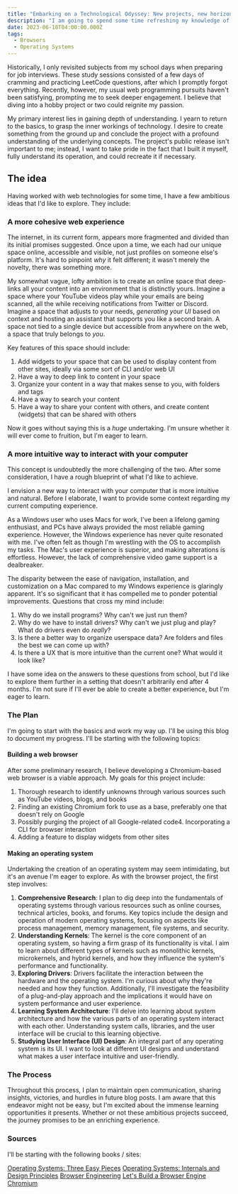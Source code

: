 ```yaml
---
title: "Embarking on a Technological Odyssey: New projects, new horizons"
description: "I am going to spend some time refreshing my knowledge of computer science (been awhile since school), as I'd like to do start doing some longer term hobby projects outside of my unannounced saas product."
date: 2023-06-18T04:00:00.000Z
tags:
  - Browsers
  - Operating Systems
---
```


Historically, I only revisited subjects from my school days when preparing for job interviews. These study sessions consisted of a few days of cramming and practicing LeetCode questions, after which I promptly forgot everything. Recently, however, my usual web programming pursuits haven't been satisfying, prompting me to seek deeper engagement. I believe that diving into a hobby project or two could reignite my passion.

My primary interest lies in gaining depth of understanding. I yearn to return to the basics, to grasp the inner workings of technology. I desire to create something from the ground up and conclude the project with a profound understanding of the underlying concepts. The project's public release isn't important to me; instead, I want to take pride in the fact that I built it myself, fully understand its operation, and could recreate it if necessary.

## The idea

Having worked with web technologies for some time, I have a few ambitious ideas that I'd like to explore. They include:

### A more cohesive web experience

The internet, in its current form, appears more fragmented and divided than its initial promises suggested. Once upon a time, we each had our unique space online, accessible and visible, not just profiles on someone else's platform. It's hard to pinpoint _why_ it felt different; it wasn't merely the novelty, there was something more.

My somewhat vague, lofty ambition is to create an online space that deep-links all your content into an environment that is distinctly yours. Imagine a space where your YouTube videos play while your emails are being scanned, all the while receiving notifications from Twitter or Discord. Imagine a space that adjusts to your needs, _generating your UI_ based on context and hosting an assistant that supports you like a second brain. A space not tied to a single device but accessible from anywhere on the web, a space that truly belongs to _you_.

Key features of this space should include:

1. Add widgets to your space that can be used to display content from other sites, ideally via some sort of CLI and/or web UI
2. Have a way to deep link to content in your space
3. Organize your content in a way that makes sense to you, with folders and tags
4. Have a way to search your content
5. Have a way to share your content with others, and create content (widgets) that can be shared with others

Now it goes without saying this is a _huge_ undertaking. I'm unsure whether it will ever come to fruition, but I'm eager to learn.

### A more intuitive way to interact with your computer

This concept is undoubtedly the more challenging of the two. After some consideration, I have a rough blueprint of what I'd like to achieve.

I envision a new way to interact with your computer that is more intuitive and natural. Before I elaborate, I want to provide some context regarding my current computing experience.

As a Windows user who uses Macs for work, I've been a lifelong gaming enthusiast, and PCs have always provided the most reliable gaming experience. However, the Windows experience has never quite resonated with me. I've often felt as though I'm wrestling with the OS to accomplish my tasks. The Mac's user experience is superior, and making alterations is effortless. However, the lack of comprehensive video game support is a dealbreaker.

The disparity between the ease of navigation, installation, and customization on a Mac compared to my Windows experience is glaringly apparent. It's so significant that it has compelled me to ponder potential improvements. Questions that cross my mind include:

1. Why do we install programs? Why can't we just run them?
2. Why do we have to install drivers? Why can't we just plug and play? What do drivers even do _really_?
3. Is there a better way to organize userspace data? Are folders and files the best we can come up with?
4. Is there a UX that is more intuitive than the current one? What would it look like?

I have some idea on the answers to these questions from school, but I'd like to explore them further in a setting that doesn't arbitrarily end after 4 months. I'm not sure if I'll ever be able to create a better experience, but I'm eager to learn.

### The Plan

I'm going to start with the basics and work my way up. I'll be using this blog to document my progress. I'll be starting with the following topics:

#### Building a web browser

After some preliminary research, I believe developing a Chromium-based web browser is a viable approach. My goals for this project include:

1. Thorough research to identify unknowns through various sources such as YouTube videos, blogs, and books
2. Finding an existing Chromium fork to use as a base, preferably one that doesn't rely on Google
3. Possibly purging the project of all Google-related code4. Incorporating a CLI for browser interaction
4. Adding a feature to display widgets from other sites

#### Making an operating system

Undertaking the creation of an operating system may seem intimidating, but it's an avenue I'm eager to explore. As with the browser project, the first step involves:

1. **Comprehensive Research**: I plan to dig deep into the fundamentals of operating systems through various resources such as online courses, technical articles, books, and forums. Key topics include the design and operation of modern operating systems, focusing on aspects like process management, memory management, file systems, and security.
2. **Understanding Kernels**: The kernel is the core component of an operating system, so having a firm grasp of its functionality is vital. I aim to learn about different types of kernels such as monolithic kernels, microkernels, and hybrid kernels, and how they influence the system's performance and functionality.
3. **Exploring Drivers**: Drivers facilitate the interaction between the hardware and the operating system. I'm curious about why they're needed and how they function. Additionally, I'll investigate the feasibility of a plug-and-play approach and the implications it would have on system performance and user experience.
4. **Learning System Architecture**: I'll delve into learning about system architecture and how the various parts of an operating system interact with each other. Understanding system calls, libraries, and the user interface will be crucial to this learning objective.
5. **Studying User Interface (UI) Design**: An integral part of any operating system is its UI. I want to look at different UI designs and understand what makes a user interface intuitive and user-friendly.

### The Process

Throughout this process, I plan to maintain open communication, sharing insights, victories, and hurdles in future blog posts. I am aware that this endeavor might not be easy, but I'm excited about the immense learning opportunities it presents. Whether or not these ambitious projects succeed, the journey promises to be an enriching experience.

### Sources

I'll be starting with the following books / sites:

[Operating Systems: Three Easy Pieces](http://pages.cs.wisc.edu/~remzi/OSTEP/)
[Operating Systems: Internals and Design Principles](https://books.google.ca/books/about/Operating_Systems.html?id=CIk9YgEACAAJ&redir_esc=y)
[Browser Engineering](https://browser.engineering/)
[Let's Build a Browser Engine](https://limpet.net/mbrubeck/2014/08/08/toy-layout-engine-1.html)
[Chromium](https://www.chromium.org/Home/)
